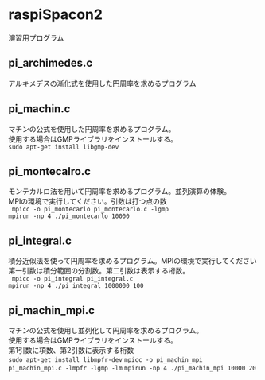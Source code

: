 # raspiSpacon2

演習用プログラム

## pi_archimedes.c
アルキメデスの漸化式を使用した円周率を求めるプログラム<br>

## pi_machin.c
マチンの公式を使用した円周率を求めるプログラム。<br>
使用する場合はGMPライブラリをインストールする。<br>
``` sudo apt-get install libgmp-dev ```

## pi_montecalro.c
モンテカルロ法を用いて円周率を求めるプログラム。並列演算の体験。<br>
MPIの環境で実行してください。引数は打つ点の数<br>
``` mpicc -o pi_montecarlo pi_montecarlo.c -lgmp```<br>
``` mpirun -np 4 ./pi_montecarlo 10000 ```

## pi_integral.c
積分近似法を使って円周率を求めるプログラム。MPIの環境で実行してください<br>
第一引数は積分範囲の分割数。第二引数は表示する桁数。<br>
``` mpicc -o pi_integral pi_integral.c```<br>
``` mpirun -np 4 ./pi_integral 1000000 100 ```

## pi_machin_mpi.c
マチンの公式を使用し並列化して円周率を求めるプログラム。<br>
使用する場合はGMPライブラリをインストールする。<br>
第1引数に項数、第2引数に表示する桁数<br>
``` sudo apt-get install libmpfr-dev ```
``` mpicc -o pi_machin_mpi pi_machin_mpi.c -lmpfr -lgmp -lm ```
``` mpirun -np 4 ./pi_machin_mpi 10000 20 ```
